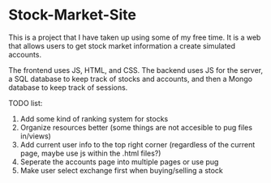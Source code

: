 # Stock-Market-Site
This is a project that I have taken up using some of my free time. It is a web that allows users to get stock market information a create simulated accounts.

The frontend uses JS, HTML, and CSS. The backend uses JS for the server, a SQL database to keep track of stocks and accounts, and then a Mongo database to keep track of sessions.

TODO list:
1. Add some kind of ranking system for stocks
2. Organize resources better (some things are not accesible to pug files in/views)
3. Add current user info to the top right corner (regardless of the current page, maybe use js within the .html files?)
4. Seperate the accounts page into multiple pages or use pug
5. Make user select exchange first when buying/selling a stock
